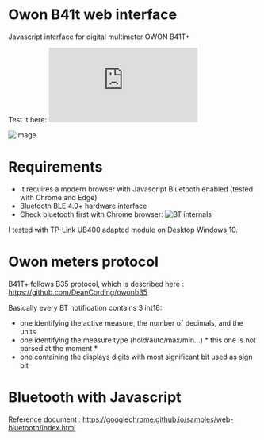 # Owon B41t web interface

Javascript interface for digital multimeter OWON B41T+

Test it here: ![Demo](https://pbrunot.github.io/owonb41t/multimeter.html) 

![image](https://github.com/PBrunot/owonb41t/assets/6236243/b0cb0a81-5eff-47bf-b08c-5f332fa6a527)

# Requirements

- It requires a modern browser with Javascript Bluetooth enabled (tested with Chrome and Edge)
- Bluetooth BLE 4.0+ hardware interface
- Check bluetooth first with Chrome browser: ![BT internals](chrome://bluetooth-internals)

I tested with TP-Link UB400 adapted module on Desktop Windows 10.

# Owon meters protocol

B41T+ follows B35 protocol, which is described here : https://github.com/DeanCording/owonb35

Basically every BT notification contains 3 int16:
- one identifying the active measure, the number of decimals, and the units
- one identifying the measure type (hold/auto/max/min...) * this one is not parsed at the moment *
- one containing the displays digits with most significant bit used as sign bit 

# Bluetooth with Javascript

Reference document : https://googlechrome.github.io/samples/web-bluetooth/index.html

